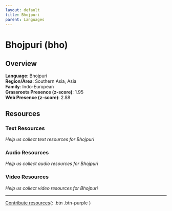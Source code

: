 ```yaml
---
layout: default
title: Bhojpuri
parent: Languages
---
```


# Bhojpuri (bho)

## Overview

**Language**: Bhojpuri  
**Region/Area**: Southern Asia, Asia  
**Family**: Indo-European  
**Grassroots Presence (z-score)**: 1.95  
**Web Presence (z-score)**: 2.88  

## Resources

### Text Resources
*Help us collect text resources for Bhojpuri*

### Audio Resources
*Help us collect audio resources for Bhojpuri*

### Video Resources
*Help us collect video resources for Bhojpuri*

---

[Contribute resources](https://forms.office.com/e/1SfLJx3u1r){: .btn .btn-purple }
